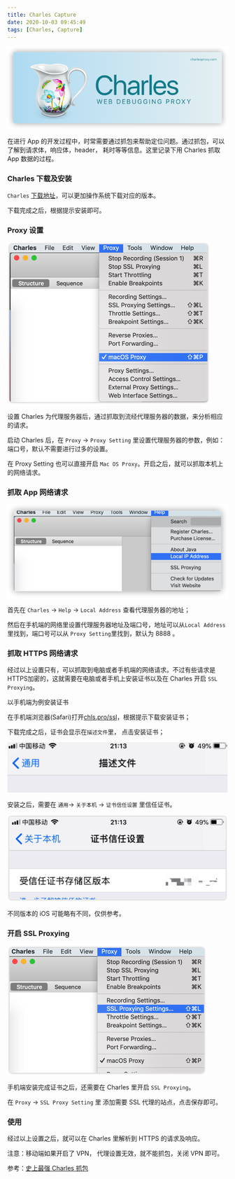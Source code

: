 ```yaml
---
title: Charles Capture
date: 2020-10-03 09:45:49
tags: [Charles, Capture]
---
```


![](/images/charles/charles_launch.png)

在进行 App 的开发过程中，时常需要通过抓包来帮助定位问题。通过抓包，可以了解到请求体，响应体，header， 耗时等等信息。这里记录下用 Charles 抓取 App 数据的过程。

<!--more--> 

### Charles 下载及安装

`Charles` [下载地址](https://www.charlesproxy.com/latest-release/download.do)，可以更加操作系统下载对应的版本。

下载完成之后，根据提示安装即可。

### Proxy 设置

![](/images/charles/charles_proxy_setting.png)

设置 Charles 为代理服务器后，通过抓取到流经代理服务器的数据，来分析相应的请求。

启动 Charles 后，在 `Proxy` -> `Proxy Setting` 里设置代理服务器的参数，例如：端口号，默认不需要进行过多的设置。

在 Proxy Setting 也可以直接开启 `Mac OS Proxy`。开启之后，就可以抓取本机上的网络请求。

### 抓取 App 网络请求

![](/images/charles/charles_local_address.png)

首先在 `Charles` -> `Help` -> `Local Address` 查看代理服务器的地址；

然后在手机端的网络里设置代理服务器地址及端口号，地址可以从`Local Address`里找到，端口号可以从 `Proxy Setting`里找到，默认为 8888 。

### 抓取 HTTPS 网络请求

经过以上设置只有，可以抓取到电脑或者手机端的网络请求。不过有些请求是HTTPS加密的，这就需要在电脑或者手机上安装证书以及在 Charles 开启 `SSL Proxying`。

以手机端为例安装证书

在手机端浏览器(Safari)打开[chls.pro/ssl](chls.pro/ssl)，根据提示下载安装证书；

下载完成之后，证书会显示在`描述文件`里， 点击安装证书；

![](/images/charles/charles_cert_setting2.png)


安装之后，需要在 `通用`-> `关于本机` -> `证书信任设置` 里信任证书。

![](/images/charles/charles_cert_setting1.png)

不同版本的 iOS 可能略有不同，仅供参考。

### 开启 SSL Proxying

![](/images/charles/charles_ssl_proxy_setting.png)

手机端安装完成证书之后，还需要在 Charles 里开启 `SSL Proxying`。

在 `Proxy` -> `SSL Proxy Setting` 里 添加需要 SSL 代理的站点，点击保存即可。


### 使用

经过以上设置之后，就可以在 Charles 里解析到 HTTPS 的请求及响应。


注意：移动端如果开启了 VPN， 代理设置无效，就不能抓包，关闭 VPN 即可。


参考：[史上最强 Charles 抓包](https://juejin.im/post/6844903640272994317#heading-3)
